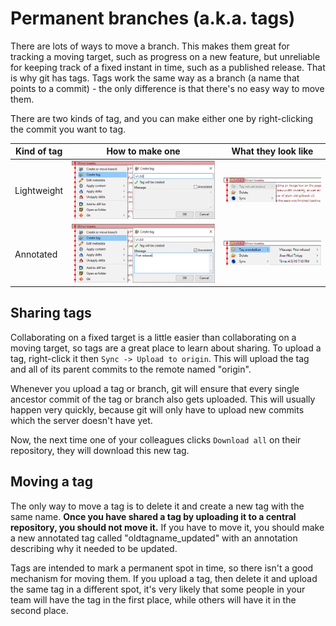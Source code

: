 # Permanent branches (a.k.a. tags)

There are lots of ways to move a branch.  This makes them great for tracking a moving target, such as progress on a new feature, but unreliable for keeping track of a fixed instant in time, such as a published release.  That is why git has tags.  Tags work the same way as a branch (a name that points to a commit) - the only difference is that there's no easy way to move them.

There are two kinds of tag, and you can make either one by right-clicking the commit you want to tag.

| Kind of tag | How to make one                                       | What they look like |
| ---         | ---                                                   | ---                 |
| Lightweight | ![Lightweight tag dialog](tag-dialog-lightweight.png) | ![Lightweight tag right-click](tag-view-lightweight.png) |
| Annotated   | ![Annotated tag dialog](tag-dialog-annotated.png)     | ![Annotated tag right-click](tag-view-annotated.png) |

## Sharing tags

Collaborating on a fixed target is a little easier than collaborating on a moving target, so tags are a great place to learn about sharing.  To upload a tag, right-click it then `Sync -> Upload to origin`.  This will upload the tag and all of its parent commits to the remote named "origin".

Whenever you upload a tag or branch, git will ensure that every single ancestor commit of the tag or branch also gets uploaded.  This will usually happen very quickly, because git will only have to upload new commits which the server doesn't have yet.

Now, the next time one of your colleagues clicks `Download all` on their repository, they will download this new tag.

## Moving a tag

The only way to move a tag is to delete it and create a new tag with the same name.  **Once you have shared a tag by uploading it to a central repository, you should not move it.**  If you have to move it, you should make a new annotated tag called "oldtagname_updated" with an annotation describing why it needed to be updated.

Tags are intended to mark a permanent spot in time, so there isn't a good mechanism for moving them.  If you upload a tag, then delete it and upload the same tag in a different spot, it's very likely that some people in your team will have the tag in the first place, while others will have it in the second place.
